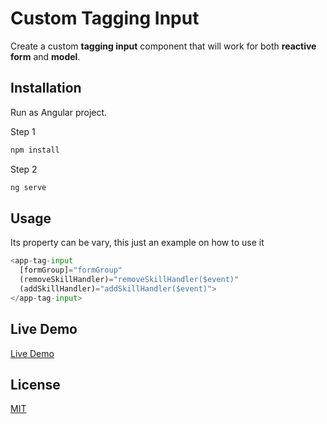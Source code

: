 # Custom Tagging Input

Create a custom **tagging input** component that will work for both **reactive form** and **model**.

## Installation
Run as Angular project.

Step 1
```bash
npm install
```
Step 2
```bash
ng serve
```
## Usage
Its property can be vary, this just an example on how to use it

```python
<app-tag-input
  [formGroup]="formGroup"
  (removeSkillHandler)="removeSkillHandler($event)"
  (addSkillHandler)="addSkillHandler($event)">
</app-tag-input>
```
## Live Demo
[Live Demo](https://aem-test-5c1a4.firebaseapp.com/)

## License
[MIT](https://choosealicense.com/licenses/mit/)
